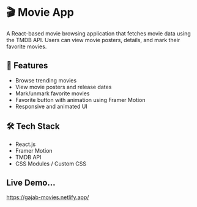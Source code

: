 # 🎬 Movie App

A React-based movie browsing application that fetches movie data using the TMDB API. Users can view movie posters, details, and mark their favorite movies.

## 🚀 Features

- Browse trending movies
- View movie posters and release dates
- Mark/unmark favorite movies
- Favorite button with animation using Framer Motion
- Responsive and animated UI

## 🛠️ Tech Stack

- React.js
- Framer Motion
- TMDB API
- CSS Modules / Custom CSS

## Live Demo...
https://gajab-movies.netlify.app/


